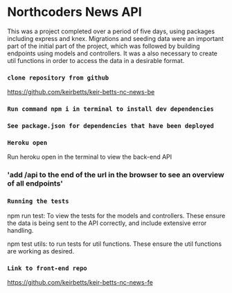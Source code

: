 # Northcoders News API

This was a project completed over a period of five days, using packages including express and knex. Migrations and seeding data were an important part of the initial part of the project, which was followed by building endpoints using models and controllers. It was a also necessary to create util functions in order to access the data in a desirable format.

### `clone repository from github`

https://github.com/keirbetts/keir-betts-nc-news-be

### `Run command npm i in terminal to install dev dependencies`

### `See package.json for dependencies that have been deployed`

### `Heroku open`

Run heroku open in the terminal to view the back-end API

### 'add /api to the end of the url in the browser to see an overview of all endpoints'

### `Running the tests`

npm run test: To view the tests for the models and controllers. These ensure the data is being sent to the API correctly, and include extensive error handling.

npm test utils: to run tests for util functions. These ensure the util functions are working as desired.

### `Link to front-end repo`

https://github.com/keirbetts/keir-betts-nc-news-fe
